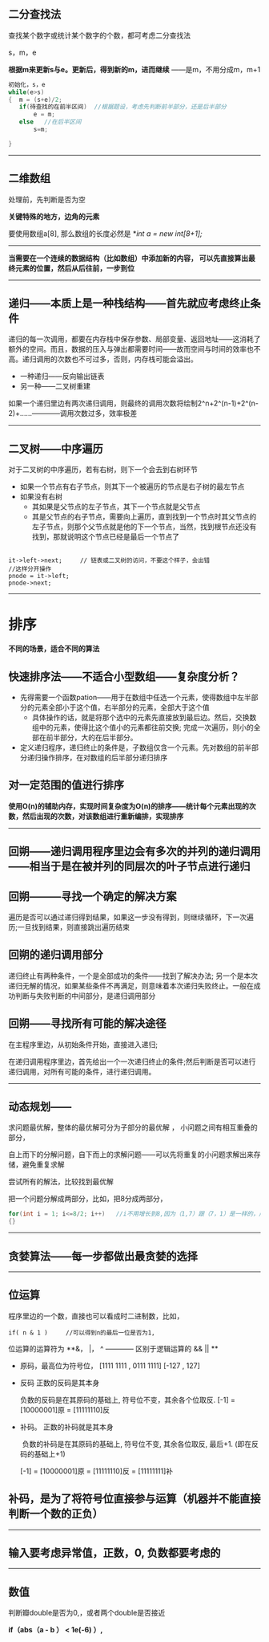 ## 二分查找法

查找某个数字或统计某个数字的个数，都可考虑二分查找法

s，m，e

**根据m来更新s与e。更新后，得到新的m，进而继续** ——是m，不用分成m，m+1

```c++
初始化，s，e
while(e>s)
{  m = (s+e)/2;
   if(待查找的在前半区间)  //根据题设，考虑先判断前半部分，还是后半部分
       e = m;
   else   //在后半区间
       s=m;

}

```



__________

## 二维数组

处理前，先判断是否为空

**关键特殊的地方，边角的元素**

要使用数组a[8],    那么数组的长度必然是 **int *a = new int[8+1];**

______________

**当需要在一个连续的数据结构（比如数组）中添加新的内容， 可以先直接算出最终元素的位置，然后从后往前，一步到位**

____

## 递归——本质上是一种栈结构——首先就应考虑终止条件

递归的每一次调用，都要在内存栈中保存参数、局部变量、返回地址——这消耗了额外的空间。而且，数据的压入与弹出都需要时间——故而空间与时间的效率也不高。递归调用的次数也不可过多，否则，内存栈可能会溢出。

+ 一种递归——反向输出链表
+ 另一种——二叉树重建

如果一个递归里边有两次递归调用，则最终的调用次数将绘制2^n+2^(n-1)+2^(n-2)+……————调用次数过多，效率极差

________

## 二叉树——中序遍历

对于二叉树的中序遍历，若有右树，则下一个会去到右树环节

+ 如果一个节点有右子节点，则其下一个被遍历的节点是右子树的最左节点
+ 如果没有右树
  + 其如果是父节点的左子节点，其下一个节点就是父节点
  + 其是父节点的右子节点，需要向上遍历，直到找到一个节点时其父节点的左子节点，则那个父节点就是他的下一个节点，当然，找到根节点还没有找到，那就说明这个节点已经是最后一个节点了

```

it->left->next;     // 链表或二叉树的访问，不要这个样子，会出错
//这样分开操作
pnode = it->left;
pnode->next;
```

________

# 排序

**不同的场景，适合不同的算法**

## 快速排序法——不适合小型数组——复杂度分析？

+ 先得需要一个函数pation——用于在数组中任选一个元素，使得数组中左半部分的元素全部小于这个值，右半部分的元素，全部大于这个值
  + 具体操作的话，就是将那个选中的元素先直接放到最后边。然后，交换数组中的元素，使得比这个值小的元素都往前交换; 完成一次遍历，则小的全部在前半部分，大的在后半部分。
+ 定义递归程序，递归终止的条件是，子数组仅含一个元素。先对数组的前半部分递归操作排序，在对数组的后半部分递归排序



## 对一定范围的值进行排序

**使用O(n)的辅助内存，实现时间复杂度为O(n)的排序——统计每个元素出现的次数，然后出现的次数，对该数组进行重新编排，实现排序**

________

## 回朔——递归调用程序里边会有多次的并列的递归调用——相当于是在被并列的同层次的叶子节点进行递归



## 回朔———寻找一个确定的解决方案

遍历是否可以通过递归得到结果，如果这一步没有得到，则继续循环，下一次遍历;一旦找到结果，则直接跳出遍历结束

## 回朔的递归调用部分

递归终止有两种条件，一个是全部成功的条件——找到了解决办法; 另一个是本次递归无解的情况，如果某些条件不再满足，则意味着本次递归失败终止。一般在成功判断与失败判断的中间部分，是递归调用部分



## 回朔——寻找所有可能的解决途径

在主程序里边，从初始条件开始，直接进入递归;

在递归调用程序里边，首先给出一个一次递归终止的条件;然后判断是否可以进行递归调用，对所有可能的条件，进行递归调用。



___________

## 动态规划——

求问题最优解，整体的最优解可分为子部分的最优解  ， 小问题之间有相互重叠的部分，  

自上而下的分解问题，自下而上的求解问题——可以先将重复的小问题求解出来存储，避免重复求解

尝试所有的解法，比较找到最优解



把一个问题分解成两部分，比如，把8分成两部分，

```c++
for(int i = 1; i<=8/2; i++)   //i不用增长到8,因为（1,7）跟（7，1）是一样的，后半部分就重复了
{}
```



_____________

## 贪婪算法——每一步都做出最贪婪的选择

____________

## 位运算

程序里边的一个数，直接也可以看成时二进制数，比如，

```
if( n & 1 )     //可以得到n的最后一位是否为1, 
```

位运算的运算符为 **&， |， ^ ———— 区别于逻辑运算的 &&   ||  **       

+ 原码，最高位为符号位， [1111 1111 , 0111 1111]        [-127 , 127]

+ 反码  正数的反码是其本身

  负数的反码是在其原码的基础上, 符号位不变，其余各个位取反.    [-1] = [10000001]原 = [11111110]反

+ 补码。 正数的补码就是其本身

  ​     负数的补码是在其原码的基础上, 符号位不变, 其余各位取反, 最后+1. (即在反码的基础上+1)

     [-1] = [10000001]原 = [11111110]反 = [11111111]补

## 补码，是为了将符号位直接参与运算（机器并不能直接判断一个数的正负）

____________

## 输入要考虑异常值，正数，0, 负数都要考虑的



__________

## 数值

判断瓣double是否为0,，或者两个double是否接近

**if（abs（a - b ） < 1e(-6) ）,**    

